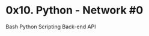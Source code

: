 <h1>0x10. Python - Network #0</h1>
<div>
<span>Bash</span>
<span>Python</span>
<span>Scripting</span>
<span>Back-end</span>
<span>API</span>
<div>
